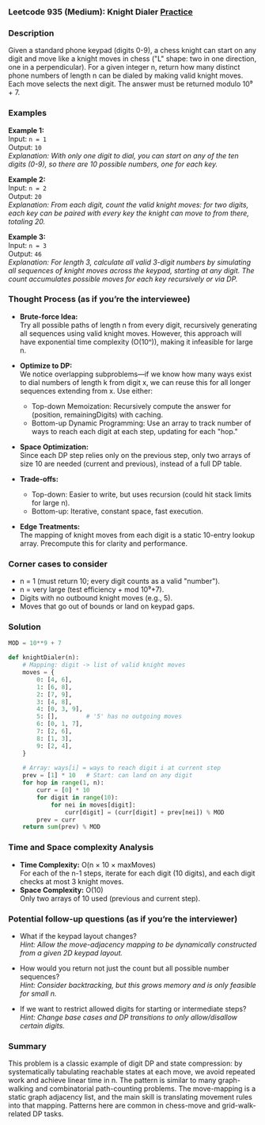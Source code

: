 ### Leetcode 935 (Medium): Knight Dialer [Practice](https://leetcode.com/problems/knight-dialer)

### Description  
Given a standard phone keypad (digits 0-9), a chess knight can start on any digit and move like a knight moves in chess ("L" shape: two in one direction, one in a perpendicular). For a given integer n, return how many distinct phone numbers of length n can be dialed by making valid knight moves. Each move selects the next digit. The answer must be returned modulo 10⁹ + 7.

### Examples  

**Example 1:**  
Input: `n = 1`  
Output: `10`  
*Explanation: With only one digit to dial, you can start on any of the ten digits (0-9), so there are 10 possible numbers, one for each key.*

**Example 2:**  
Input: `n = 2`  
Output: `20`  
*Explanation: From each digit, count the valid knight moves: for two digits, each key can be paired with every key the knight can move to from there, totaling 20.*

**Example 3:**  
Input: `n = 3`  
Output: `46`  
*Explanation: For length 3, calculate all valid 3-digit numbers by simulating all sequences of knight moves across the keypad, starting at any digit. The count accumulates possible moves for each key recursively or via DP.*

### Thought Process (as if you’re the interviewee)

- **Brute-force Idea:**  
  Try all possible paths of length n from every digit, recursively generating all sequences using valid knight moves. However, this approach will have exponential time complexity (O(10ⁿ)), making it infeasible for large n.

- **Optimize to DP:**  
  We notice overlapping subproblems—if we know how many ways exist to dial numbers of length k from digit x, we can reuse this for all longer sequences extending from x. Use either:
    - Top-down Memoization: Recursively compute the answer for (position, remainingDigits) with caching.
    - Bottom-up Dynamic Programming: Use an array to track number of ways to reach each digit at each step, updating for each "hop."

- **Space Optimization:**  
  Since each DP step relies only on the previous step, only two arrays of size 10 are needed (current and previous), instead of a full DP table.

- **Trade-offs:**  
  - Top-down: Easier to write, but uses recursion (could hit stack limits for large n).
  - Bottom-up: Iterative, constant space, fast execution.

- **Edge Treatments:**  
  The mapping of knight moves from each digit is a static 10-entry lookup array. Precompute this for clarity and performance.

### Corner cases to consider  
- n = 1 (must return 10; every digit counts as a valid "number").
- n = very large (test efficiency + mod 10⁹+7).
- Digits with no outbound knight moves (e.g., 5).
- Moves that go out of bounds or land on keypad gaps.

### Solution

```python
MOD = 10**9 + 7

def knightDialer(n):
    # Mapping: digit -> list of valid knight moves
    moves = {
        0: [4, 6],
        1: [6, 8],
        2: [7, 9],
        3: [4, 8],
        4: [0, 3, 9],
        5: [],        # '5' has no outgoing moves
        6: [0, 1, 7],
        7: [2, 6],
        8: [1, 3],
        9: [2, 4],
    }
    
    # Array: ways[i] = ways to reach digit i at current step
    prev = [1] * 10   # Start: can land on any digit
    for hop in range(1, n):
        curr = [0] * 10
        for digit in range(10):
            for nei in moves[digit]:
                curr[digit] = (curr[digit] + prev[nei]) % MOD
        prev = curr
    return sum(prev) % MOD
```

### Time and Space complexity Analysis  

- **Time Complexity:** O(n × 10 × maxMoves)  
  For each of the n-1 steps, iterate for each digit (10 digits), and each digit checks at most 3 knight moves.
- **Space Complexity:** O(10)  
  Only two arrays of 10 used (previous and current step).

### Potential follow-up questions (as if you’re the interviewer)  

- What if the keypad layout changes?  
  *Hint: Allow the move-adjacency mapping to be dynamically constructed from a given 2D keypad layout.*

- How would you return not just the count but all possible number sequences?  
  *Hint: Consider backtracking, but this grows memory and is only feasible for small n.*

- If we want to restrict allowed digits for starting or intermediate steps?  
  *Hint: Change base cases and DP transitions to only allow/disallow certain digits.*

### Summary
This problem is a classic example of digit DP and state compression: by systematically tabulating reachable states at each move, we avoid repeated work and achieve linear time in n. The pattern is similar to many graph-walking and combinatorial path-counting problems. The move-mapping is a static graph adjacency list, and the main skill is translating movement rules into that mapping. Patterns here are common in chess-move and grid-walk-related DP tasks.